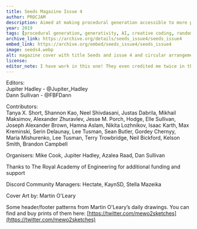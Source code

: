 ```yaml
---
title: Seeds Magazine Issue 4
author: PROCJAM
description: Aimed at making procedural generation accessible to more people and to show off projects that are pushing the boundaries of generative software.
year: 2019
tags: [procedural generation, generativity, AI, creative coding, randomness, programming]
archive_link: https://archive.org/details/seeds_issue4/seeds_issue4
embed_link: https://archive.org/embed/seeds_issue4/seeds_issue4
image: seeds4.webp
alt: magazine cover with title Seeds and issue 4 and circular arrangement of variously colored circles centered and arrayed out
license: 
editor_note: I have work in this one! They even credited me twice in the listing!
---
```


Editors:  
Jupiter Hadley - @Jupiter_Hadley  
Dann Sullivan - @FBFDann

Contributors:  
Tanya X. Short, Shannon Kao, Neel Shivdasani, Justas Dabrila, Mikhail Maksimov, Alexander Zhuravlev, Jesse M. Porch, Hodge, Elle Sullivan, Joseph Alexander Brown, Hamna Aslam, Nikita Lozhnikov, Isaac Karth, Max Kreminski, Serin Delaunay, Lee Tusman, Sean Butler, Gordey Chernyy, Maria Mishurenko, Lee Tusman, Terry Trowbridge, Neil Bickford, Kelson Smith, Brandon Campbell

Organisers: Mike Cook, Jupiter Hadley, Azalea Raad, Dan Sullivan

Thanks to The Royal Academy of Engineering for additional funding and support

Discord Community Managers: Hectate, KaynSD,
Stella Mazeika

Cover Art by: Martin O'Leary

Some header/footer patterns from Martin O'Leary’s daily drawings. You can find and buy prints of them here:
[https://twitter.com/mewo2sketches](https://twitter.com/mewo2sketches)

